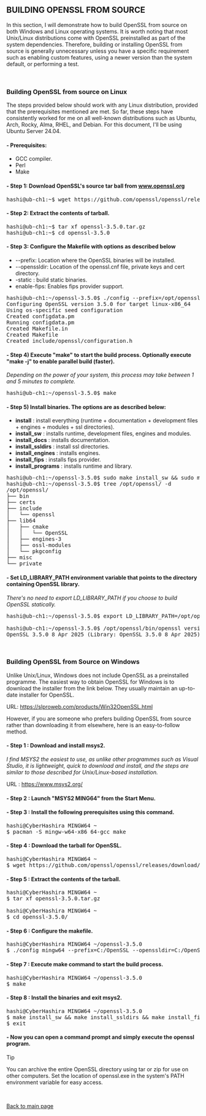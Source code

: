 ## BUILDING OPENSSL FROM SOURCE

In this section, I will demonstrate how to build OpenSSL from source on both Windows and Linux operating systems. It is worth noting that most Unix/Linux distributions come with OpenSSL preinstalled as part of the system dependencies. Therefore, building or installing OpenSSL from source is generally unnecessary unless you have a specific requirement such as enabling custom features, using a newer version than the system default, or performing a test.

<br>

### Building OpenSSL from source on Linux

The steps provided below should work with any Linux distribution, provided that the prerequisites mentioned are met. So far, these steps have consistently worked for me on all well-known distributions such as Ubuntu, Arch, Rocky, Alma, RHEL, and Debian. For this document, I'll be using Ubuntu Server 24.04.

#### - Prerequisites:
- GCC compiler.
- Perl
- Make

#### - Step 1: Download OpenSSL's source tar ball from www.openssl.org
<pre>
hashi@ub-ch1:~$ wget https://github.com/openssl/openssl/releases/download/openssl-3.5.0/openssl-3.5.0.tar.gz
</pre>

#### - Step 2: Extract the contents of tarball.
<pre>
hashi@ub-ch1:~$ tar xf openssl-3.5.0.tar.gz 
hashi@ub-ch1:~$ cd openssl-3.5.0
</pre>

#### - Step 3: Configure the Makefile with options as described below
- --prefix: Location where the OpenSSL binaries will be installed.
- --openssldir: Location of the openssl.cnf file, private keys and cert directory.
- -static : build static binaries.
- enable-fips: Enables fips provider support.

<pre>
hashi@ub-ch1:~/openssl-3.5.0$ ./config --prefix=/opt/openssl --openssldir=/opt/openssl enable-fips -static
Configuring OpenSSL version 3.5.0 for target linux-x86_64
Using os-specific seed configuration
Created configdata.pm
Running configdata.pm
Created Makefile.in
Created Makefile
Created include/openssl/configuration.h
</pre>

#### - Step 4) Execute "make" to start the build process. Optionally execute "make -j" to enable parallel build (faster).
*Depending on the power of your system, this process may take between 1 and 5 minutes to complete.*

<pre>
hashi@ub-ch1:~/openssl-3.5.0$ make
</pre>

#### - Step 5) Install binaries. The options are as described below:
- **install** : install everything (runtime + documentation + development files + engines + modules + ssl directories).
- **install_sw** : installs runtime, development files, engines and modules.
- **install_docs** : installs documentation.
- **install_ssldirs** : install ssl directories.
- **install_engines** : installs engines.
- **install_fips** : installs fips provider.
- **install_programs** : installs runtime and library.

<pre>
hashi@ub-ch1:~/openssl-3.5.0$ sudo make install_sw && sudo make install_fips && sudo make install_ssldirs
hashi@ub-ch1:~/openssl-3.5.0$ tree /opt/openssl/ -d
/opt/openssl/
├── bin
├── certs
├── include
│   └── openssl
├── lib64
│   ├── cmake
│   │   └── OpenSSL
│   ├── engines-3
│   ├── ossl-modules
│   └── pkgconfig
├── misc
└── private
</pre>

#### - Set LD_LIBRARY_PATH environment variable that points to the directory containing OpenSSL library.
*There's no need to export LD_LIBRARY_PATH if you choose to build OpenSSL statically.*

<pre>
hashi@ub-ch1:~/openssl-3.5.0$ export LD_LIBRARY_PATH=/opt/openssl/lib64/

hashi@ub-ch1:~/openssl-3.5.0$ /opt/openssl/bin/openssl version
OpenSSL 3.5.0 8 Apr 2025 (Library: OpenSSL 3.5.0 8 Apr 2025)
</pre>

<br>

### Building OpenSSL from Source on Windows

Unlike Unix/Linux, Windows does not include OpenSSL as a preinstalled programme. The easiest way to obtain OpenSSL for Windows is to download the installer from the link below. They usually maintain an up-to-date installer for OpenSSL.

URL: https://slproweb.com/products/Win32OpenSSL.html

However, if you are someone who prefers building OpenSSL from source rather than downloading it from elsewhere, here is an easy-to-follow method.

#### - Step 1 : Download and install msys2.
*I find MSYS2 the easiest to use, as unlike other programmes such as Visual Studio, it is lightweight, quick to download and install, and the steps are similar to those described for Unix/Linux-based installation.*

URL : https://www.msys2.org/

#### - Step 2 : Launch "MSYS2 MING64" from the Start Menu.

#### - Step 3 : Install the following prerequisites using this command.
<pre>
hashi@CyberHashira MINGW64 ~
$ pacman -S mingw-w64-x86_64-gcc make
</pre>

#### - Step 4 : Download the tarball for OpenSSL.
<pre>
hashi@CyberHashira MINGW64 ~
$ wget https://github.com/openssl/openssl/releases/download/openssl-3.5.0/openssl-3.5.0.tar.gz
</pre>

#### - Step 5 : Extract the contents of the tarball.
<pre>
hashi@CyberHashira MINGW64 ~
$ tar xf openssl-3.5.0.tar.gz

hashi@CyberHashira MINGW64 ~
$ cd openssl-3.5.0/
</pre>

#### - Step 6 : Configure the makefile.
<pre>
hashi@CyberHashira MINGW64 ~/openssl-3.5.0
$ ./config mingw64 --prefix=C:/OpenSSL --openssldir=C:/OpenSSL enable-fips
</pre>

#### - Step 7 : Execute make command to start the build process.
<pre>
hashi@CyberHashira MINGW64 ~/openssl-3.5.0
$ make
</pre>

#### - Step 8 : Install the binaries and exit msys2.
<pre>
hashi@CyberHashira MINGW64 ~/openssl-3.5.0
$ make install_sw && make install_ssldirs && make install_fips
$ exit
</pre>

#### - Now you can open a command prompt and simply execute the openssl program.

> [!TIP]
> You can archive the entire OpenSSL directory using tar or zip for use on other computers.
> Set the location of openssl.exe in the system's PATH environment variable for easy access.

<br>

[Back to main page](README.md)
